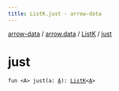 ```yaml
---
title: ListK.just - arrow-data
---
```


[arrow-data](../../index.html) / [arrow.data](../index.html) / [ListK](index.html) / [just](./just.html)

# just

`fun <A> just(a: `[`A`](just.html#A)`): `[`ListK`](index.html)`<`[`A`](just.html#A)`>`